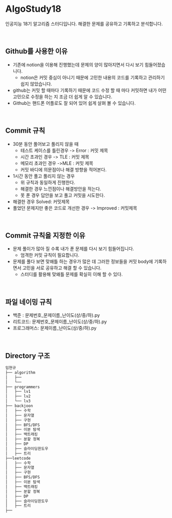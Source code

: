 # AlgoStudy18
인공지능 18기 알고리즘 스터디입니다.  해결한 문제를 공유하고 기록하고 분석합니다.

<br>

## Github를 사용한 이유
- 기존에 notion을 이용해 진행했는데 문제의 양이 많아지면서 다시 보기 힘들어졌습니다.
  - notion은 커밋 중심이 아니기 때문에 고민한 내용의 코드를 기록하고 관리하기 쉽지 않았습니다.
- github는 커밋 할 때마다 기록하기 때문에 코드 수정 할 때 마다 커밋하면 내가 어떤 고민으로 수정을 하는 지 조금 더 쉽게 알 수 있습니다.
- Github는 핸드폰 어플로도 잘 되어 있어 쉽게 살펴 볼 수 있습니다.

<br>



## Commit 규칙

- 30분 동안 풀어보고 풀리지 않을 때
  - 테스트 케이스를 틀린경우 -> Error : 커밋 제목
  - 시간 초과인 경우 -> TLE : 커밋 제목
  - 메모리 초과인 경우 ->MLE : 커밋 제목
  - 커밋 바디에 의문점이나 해결 방향을 적어본다.
- 1시간 동안 풀고 풀리지 않는 경우
  - 위 규칙과 동일하게 진행한다.
  - 해결한 경우 느낀점이나 해결방안을 적는다.
  - 못 푼 경우 답안을 보고 풀고 커밋을 시도한다.
- 해결한 경우 Solved: 커밋제목
- 풀었던 문제지만 좋은 코드로 개선한 경우 -> Improved : 커밋제목

<br>

## Commit 규칙을 지정한 이유

- 문제 풀이가 많아 질 수록 내가 푼 문제를 다시 보기 힘들어집니다.
  - 엄격한 커밋 규칙이 필요합니다.
- 문제를 풀다 보면 맞왜틀 하는 경우가 많은 데 그러한 정보들을 커밋 body에 기록하면서 고민을 서로 공유하고 해결 할 수 있습니다.
  - 스터디를 활용해 맞왜틀 문제를 확실히 이해 할 수 있다.


<br>

## 파일 네이밍 규칙
- 백준 : 문제번호_문제이름_난이도(상/중/하).py
- 리트코드: 문제번호_문제이름_난이도(상/중/하).py
- 프로그래머스: 문제이름_난이도(상/중/하).py


<br>

## Directory 구조
```bash
임현규
├── algorithm
│   ├──
│   └──
├── programmers
│   ├── lv1
│   ├── lv2
│   └── lv3
├── backjoon
│   ├── 수학
│   ├── 문자열
│   ├── 구현
│   ├── BFS/DFS
│   ├── 이분 탐색
│   ├── 백트래킹
│   ├── 분할 정복
│   ├── DP
│   ├── 슬라이딩윈도우
│   ├── 트리
├──leetcode
│   ├── 수학
│   ├── 문자열
│   ├── 구현
│   ├── BFS/DFS
│   ├── 이분 탐색
│   ├── 백트래킹
│   ├── 분할 정복
│   ├── DP
│   ├── 슬라이딩윈도우
│   ├── 트리
├──
``` 
